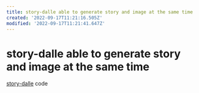 ```yaml
---
title: story-dalle able to generate story and image at the same time
created: '2022-09-17T11:21:16.505Z'
modified: '2022-09-17T11:21:41.647Z'
---
```


# story-dalle able to generate story and image at the same time


[story-dalle](https://github.com/adymaharana/storydalle) code
